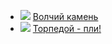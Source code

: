 * ![](/books/sf_history/Петр%20Заспа/Волчий%20камень.jpg) [Волчий камень](/books/sf_history/Петр%20Заспа/Волчий%20камень)
* ![](/books/sf_history/Петр%20Заспа/Торпедой%20-%20пли!.jpg) [Торпедой - пли!](/books/sf_history/Петр%20Заспа/Торпедой%20-%20пли!)